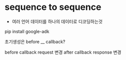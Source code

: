 # sequence to sequence
  - 여러 언어 데이터를 하나의 데이터로 디코딩하는것

pip install google-adk

초기생성은 before __ callback?

before callback request 변경 
after callback response 변경